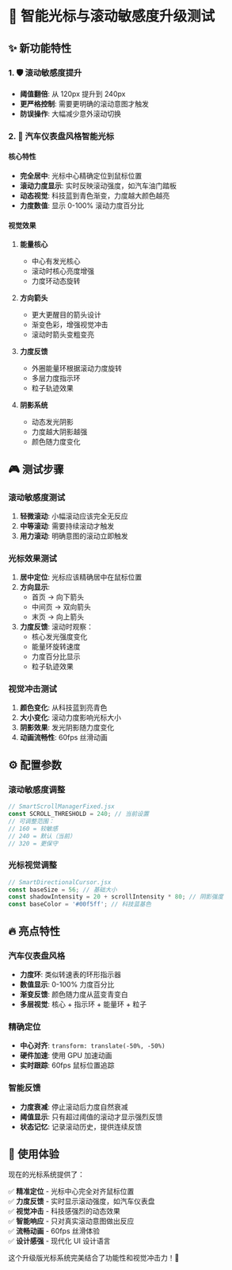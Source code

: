 # 🚀 智能光标与滚动敏感度升级测试

## ✨ 新功能特性

### 1. 🛡️ 滚动敏感度提升
- **阈值翻倍**: 从 120px 提升到 240px
- **更严格控制**: 需要更明确的滚动意图才触发
- **防误操作**: 大幅减少意外滚动切换

### 2. 🎨 汽车仪表盘风格智能光标

#### 核心特性
- **完全居中**: 光标中心精确定位到鼠标位置
- **滚动力度显示**: 实时反映滚动强度，如汽车油门踏板
- **动态视觉**: 科技蓝到青色渐变，力度越大颜色越亮
- **力度数值**: 显示 0-100% 滚动力度百分比

#### 视觉效果
1. **能量核心**
   - 中心有发光核心
   - 滚动时核心亮度增强
   - 力度环动态旋转

2. **方向箭头**
   - 更大更醒目的箭头设计
   - 渐变色彩，增强视觉冲击
   - 滚动时箭头变粗变亮

3. **力度反馈**
   - 外圈能量环根据滚动力度旋转
   - 多层力度指示环
   - 粒子轨迹效果

4. **阴影系统**
   - 动态发光阴影
   - 力度越大阴影越强
   - 颜色随力度变化

## 🎮 测试步骤

### 滚动敏感度测试
1. **轻微滚动**: 小幅滚动应该完全无反应
2. **中等滚动**: 需要持续滚动才触发
3. **用力滚动**: 明确意图的滚动立即触发

### 光标效果测试
1. **居中定位**: 光标应该精确居中在鼠标位置
2. **方向显示**: 
   - 首页 → 向下箭头
   - 中间页 → 双向箭头  
   - 末页 → 向上箭头
3. **力度反馈**: 滚动时观察：
   - 核心发光强度变化
   - 能量环旋转速度
   - 力度百分比显示
   - 粒子轨迹效果

### 视觉冲击测试
1. **颜色变化**: 从科技蓝到亮青色
2. **大小变化**: 滚动力度影响光标大小
3. **阴影效果**: 发光阴影随力度变化
4. **动画流畅性**: 60fps 丝滑动画

## ⚙️ 配置参数

### 滚动敏感度调整
```javascript
// SmartScrollManagerFixed.jsx
const SCROLL_THRESHOLD = 240; // 当前设置
// 可调整范围：
// 160 = 较敏感
// 240 = 默认（当前）
// 320 = 更保守
```

### 光标视觉调整
```javascript
// SmartDirectionalCursor.jsx
const baseSize = 56; // 基础大小
const shadowIntensity = 20 + scrollIntensity * 80; // 阴影强度
const baseColor = '#00f5ff'; // 科技蓝基色
```

## 🔥 亮点特性

### 汽车仪表盘风格
- **力度环**: 类似转速表的环形指示器
- **数值显示**: 0-100% 力度百分比
- **渐变反馈**: 颜色随力度从蓝变青变白
- **多层视觉**: 核心 + 指示环 + 能量环 + 粒子

### 精确定位
- **中心对齐**: `transform: translate(-50%, -50%)`
- **硬件加速**: 使用 GPU 加速动画
- **实时跟踪**: 60fps 鼠标位置追踪

### 智能反馈
- **力度衰减**: 停止滚动后力度自然衰减
- **阈值显示**: 只有超过阈值的滚动才显示强烈反馈
- **状态记忆**: 记录滚动历史，提供连续反馈

## 🚀 使用体验

现在的光标系统提供了：

✅ **精准定位** - 光标中心完全对齐鼠标位置  
✅ **力度反馈** - 实时显示滚动强度，如汽车仪表盘  
✅ **视觉冲击** - 科技感强烈的动态效果  
✅ **智能响应** - 只对真实滚动意图做出反应  
✅ **流畅动画** - 60fps 丝滑体验  
✅ **设计感强** - 现代化 UI 设计语言  

这个升级版光标系统完美结合了功能性和视觉冲击力！🎉
